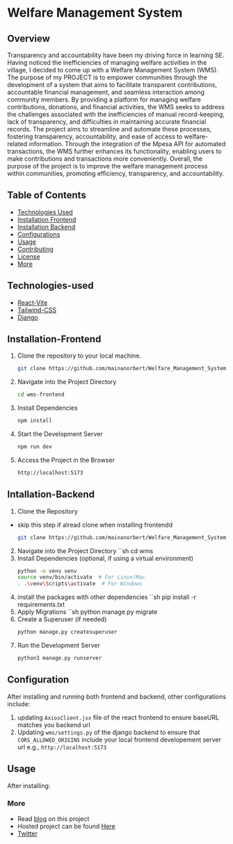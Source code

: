 # Welfare Management System

## Overview
Transparency and accountability have been my driving force in learning SE. Having noticed the inefficiencies of managing welfare activities in the village, I decided to come up with a Welfare Management System (WMS). The purpose of my PROJECT is to empower communities through the development of a system that aims to facilitate transparent contributions, accountable financial management, and seamless interaction among community members. By providing a platform for managing welfare contributions, donations, and financial activities, the WMS seeks to address the challenges associated with the inefficiencies of manual record-keeping, lack of transparency, and difficulties in maintaining accurate financial records. The project aims to streamline and automate these processes, fostering transparency, accountability, and ease of access to welfare-related information. Through the integration of the Mpesa API for automated transactions, the WMS further enhances its functionality, enabling users to make contributions and transactions more conveniently. Overall, the purpose of the project is to improve the welfare management process within communities, promoting efficiency, transparency, and accountability.
## Table of Contents

- [Technologies Used](#Technologies-Used)
- [Installation Frontend](#Installation-Frontend)
- [Installation Backend](#Installation-Backend)
- [Configurations](#Configurations)
- [Usage](#usage)
- [Contributing](#contributing)
- [License](#license)
- [More](#more)

## Technologies-used
- [React-Vite](https://vitejs.dev/guide/#scaffolding-your-first-vite-project)
- [Tailwind-CSS](https://tailwindcss.com/docs/guides/create-react-app)
- [Django](https://docs.djangoproject.com/en/5.0/topics/install/)

## Installation-Frontend
1. Clone the repository to your local machine.
   ```sh
   git clone https://github.com/mainanorbert/Welfare_Management_System.git
2. Navigate into the Project Directory
   ```sh
   cd wms-frontend
3. Install Dependencies
   ```sh
   npm install
4. Start the Development Server
   ```sh
   npm run dev
5. Access the Project in the Browser
   ```sh
   http://localhost:5173

## Intallation-Backend
1. Clone the Repository
- skip this step if alread clone when installing frontendd
   ```sh
   git clone https://github.com/mainanorbert/Welfare_Management_System.git
2. Navigate into the Project Directory
   ``sh
   cd wms
3. Install Dependencies (optional, if using a virtual environment)
   ```sh
   python -m venv venv
   source venv/bin/activate  # For Linux/Mac
   . .\venv\Scripts\activate  # For Windows
4. install the packages with other dependencies
   ``sh
   pip install -r requirements.txt
5. Apply Migrations
   ``sh
   python manage.py migrate
6. Create a Superuser (if needed)
   ```sh
   python manage.py createsuperuser
7. Run the Development Server
   ```sh
   python3 manage.py runserver

## Configuration
After installing and running both frontend and backend, other configurations include:
1. updating `AxiosClient.jsx` file of the react frontend to ensure baseURL matches you backend url
2. Updating `wms/settings.py` of the django backend to ensure that `CORS_ALLOWED_ORIGINS` include your local frontend developement server url e.g., `http://localhost:5173`
   
 

## Usage

After installing:
### More
 - Read [blog](https://gist.github.com/mainanorbert/e7ff15c322f1c2bfa6d6a957750f81b5) on this project
 - Hosted project can be found [Here](https://wms.nobertechx.xyz/)
 - [Twitter](https://twitter.com/mainanorbert2)
